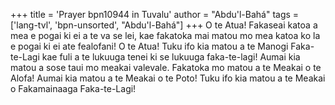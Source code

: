 +++
title = 'Prayer bpn10944 in Tuvalu'
author = "Abdu'l-Bahá"
tags = ['lang-tvl', 'bpn-unsorted', "Abdu'l-Bahá"]
+++
O te Atua!  Fakaseai katoa a mea e pogai ki ei a te va se lei, kae fakatoka mai matou mo mea katoa ko la e pogai ki ei ate fealofani! O te Atua!  Tuku ifo kia matou a te Manogi Faka-te-Lagi kae fuli a te lukuuga tenei ki se lukuuga faka-te-lagi!  Aumai kia matou a sose taui mo meakai valevale.  Fakatoka mo matou a te Meakai o te Alofa!  Aumai kia matou a te Meakai o te Poto!  Tuku ifo kia matou a te Meakai o Fakamainaaga Faka-te-Lagi!

